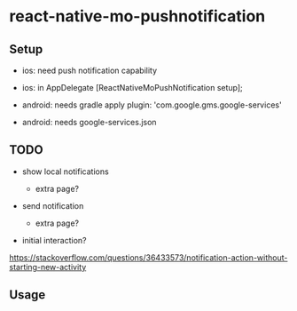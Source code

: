 # react-native-mo-pushnotification

## Setup
- ios: need push notification capability
- ios: in AppDelegate [ReactNativeMoPushNotification setup];

- android: needs gradle apply plugin: 'com.google.gms.google-services'
- android: needs google-services.json

## TODO
- show local notifications
  - extra page?

- send notification
  - extra page?

- initial interaction?

https://stackoverflow.com/questions/36433573/notification-action-without-starting-new-activity

## Usage

```ts
```
